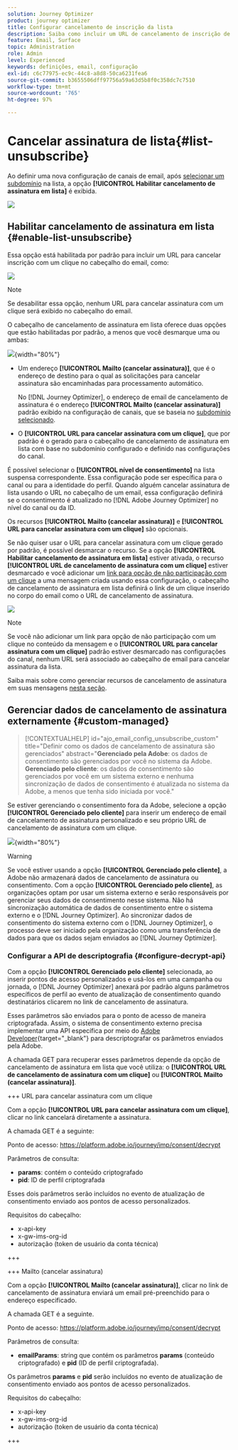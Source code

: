 ```yaml
---
solution: Journey Optimizer
product: journey optimizer
title: Configurar cancelamento de inscrição da lista
description: Saiba como incluir um URL de cancelamento de inscrição de um clique no cabeçalho de seus emails ao definir a configuração do canal
feature: Email, Surface
topic: Administration
role: Admin
level: Experienced
keywords: definições, email, configuração
exl-id: c6c77975-ec9c-44c8-a8d8-50ca6231fea6
source-git-commit: b3655506dff97756a59a63d5b8f0c358dc7c7510
workflow-type: tm+mt
source-wordcount: '765'
ht-degree: 97%

---
```


# Cancelar assinatura de lista{#list-unsubscribe}

<!--Do not modify - Legal Review Done -->

Ao definir uma nova configuração de canais de email, após [selecionar um subdomínio](email-settings.md#subdomains-and-ip-pools) na lista, a opção **[!UICONTROL Habilitar cancelamento de assinatura em lista]** é exibida.

![](assets/preset-list-unsubscribe.png)

## Habilitar cancelamento de assinatura em lista {#enable-list-unsubscribe}

Essa opção está habilitada por padrão para incluir um URL para cancelar inscrição com um clique no cabeçalho do email, como:

![](assets/preset-list-unsubscribe-header.png)

>[!NOTE]
>
>Se desabilitar essa opção, nenhum URL para cancelar assinatura com um clique será exibido no cabeçalho do email.

O cabeçalho de cancelamento de assinatura em lista oferece duas opções que estão habilitadas por padrão, a menos que você desmarque uma ou ambas:

![](assets/surface-list-unsubscribe.png){width="80%"}

* Um endereço **[!UICONTROL Mailto (cancelar assinatura)]**, que é o endereço de destino para o qual as solicitações para cancelar assinatura são encaminhadas para processamento automático.

  No [!DNL Journey Optimizer], o endereço de email de cancelamento de assinatura é o endereço **[!UICONTROL Mailto (cancelar assinatura)]** padrão exibido na configuração de canais, que se baseia no [subdomínio selecionado](#subdomains-and-ip-pools). <!--With this method, clicking the Unsubscribe link sends a pre-filled email to the unsubscribe address specified in the email header.-->

* O **[!UICONTROL URL para cancelar assinatura com um clique]**, que por padrão é o gerado para o cabeçalho de cancelamento de assinatura em lista com base no subdomínio configurado e definido nas configurações do canal. <!--With this method, clicking the Unsubscribe link directly unsubscribes the user, requiring only a single action to unsubscribe.-->

É possível selecionar o **[!UICONTROL nível de consentimento]** na lista suspensa correspondente. Essa configuração pode ser específica para o canal ou para a identidade do perfil. Quando alguém cancelar assinatura de lista usando o URL no cabeçalho de um email, essa configuração definirá se o consentimento é atualizado no [!DNL Adobe Journey Optimizer] no nível do canal ou da ID.

Os recursos **[!UICONTROL Mailto (cancelar assinatura)]** e **[!UICONTROL URL para cancelar assinatura com um clique]** são opcionais.

Se não quiser usar o URL para cancelar assinatura com um clique gerado por padrão, é possível desmarcar o recurso. Se a opção **[!UICONTROL Habilitar cancelamento de assinatura em lista]** estiver ativada, o recurso **[!UICONTROL URL de cancelamento de assinatura com um clique]** estiver desmarcado e você adicionar um [link para opção de não participação com um clique](../email/email-opt-out.md#one-click-opt-out) a uma mensagem criada usando essa configuração, o cabeçalho de cancelamento de assinatura em lista definirá o link de um clique inserido no corpo do email como o URL de cancelamento de assinatura.

![](assets/preset-list-unsubscribe-opt-out-url.png)

>[!NOTE]
>
>Se você não adicionar um link para opção de não participação com um clique no conteúdo da mensagem e o **[!UICONTROL URL para cancelar assinatura com um clique]** padrão estiver desmarcado nas configurações do canal, nenhum URL será associado ao cabeçalho de email para cancelar assinatura da lista.

Saiba mais sobre como gerenciar recursos de cancelamento de assinatura em suas mensagens [nesta seção](../email/email-opt-out.md#unsubscribe-header).

## Gerenciar dados de cancelamento de assinatura externamente {#custom-managed}

>[!CONTEXTUALHELP]
>id="ajo_email_config_unsubscribe_custom"
>title="Definir como os dados de cancelamento de assinatura são gerenciados"
>abstract="**Gerenciado pela Adobe**: os dados de consentimento são gerenciados por você no sistema da Adobe.<br>**Gerenciado pelo cliente**: os dados de consentimento são gerenciados por você em um sistema externo e nenhuma sincronização de dados de consentimento é atualizada no sistema da Adobe, a menos que tenha sido iniciada por você."

Se estiver gerenciando o consentimento fora da Adobe, selecione a opção **[!UICONTROL Gerenciado pelo cliente]** para inserir um endereço de email de cancelamento de assinatura personalizado e seu próprio URL de cancelamento de assinatura com um clique.

![](assets/surface-list-unsubscribe-custom.png){width="80%"}

>[!WARNING]
>
>Se você estiver usando a opção **[!UICONTROL Gerenciado pelo cliente]**, a Adobe não armazenará dados de cancelamento de assinatura ou consentimento. Com a opção **[!UICONTROL Gerenciado pelo cliente]**, as organizações optam por usar um sistema externo e serão responsáveis por gerenciar seus dados de consentimento nesse sistema. Não há sincronização automática de dados de consentimento entre o sistema externo e o [!DNL Journey Optimizer]. Ao sincronizar dados de consentimento do sistema externo com o [!DNL Journey Optimizer], o processo deve ser iniciado pela organização como uma transferência de dados para que os dados sejam enviados ao [!DNL Journey Optimizer].

### Configurar a API de descriptografia {#configure-decrypt-api}

Com a opção **[!UICONTROL Gerenciado pelo cliente]** selecionada, ao inserir pontos de acesso personalizados e usá-los em uma campanha ou jornada, o [!DNL Journey Optimizer] anexará por padrão alguns parâmetros específicos de perfil ao evento de atualização de consentimento <!--sent to the custom endpoint --> quando destinatários clicarem no link de cancelamento de assinatura.

Esses parâmetros são enviados para o ponto de acesso de maneira criptografada. Assim, o sistema de consentimento externo precisa implementar uma API específica por meio do [Adobe Developer](https://developer.adobe.com){target="_blank"} para descriptografar os parâmetros enviados pela Adobe.

A chamada GET para recuperar esses parâmetros depende da opção de cancelamento de assinatura em lista que você utiliza: o **[!UICONTROL URL de cancelamento de assinatura com um clique]** ou **[!UICONTROL Mailto (cancelar assinatura)]**.

<!--To configure the API to send back the information to [!DNL Adobe Journey Optimizer] when a recipient has unsubscribed using the List unsubscribe option with custom endpoints, follow the steps below.-->

+++ URL para cancelar assinatura com um clique

Com a opção **[!UICONTROL URL para cancelar assinatura com um clique]**, clicar no link cancelará diretamente a assinatura. 

A chamada GET é a seguinte:

Ponto de acesso: https://platform.adobe.io/journey/imp/consent/decrypt

Parâmetros de consulta:

* **params**: contém o conteúdo criptografado
* **pid**: ID de perfil criptografada

Esses dois parâmetros serão incluídos no evento de atualização de consentimento enviado aos pontos de acesso personalizados.

Requisitos do cabeçalho:

* x-api-key
* x-gw-ims-org-id
* autorização (token de usuário da conta técnica)

+++

+++ Mailto (cancelar assinatura)

Com a opção **[!UICONTROL Mailto (cancelar assinatura)]**, clicar no link de cancelamento de assinatura enviará um email pré-preenchido para o endereço especificado.

A chamada GET é a seguinte.

Ponto de acesso: https://platform.adobe.io/journey/imp/consent/decrypt

Parâmetros de consulta:

* **emailParams**: string que contém os parâmetros **params** (conteúdo criptografado) e **pid** (ID de perfil criptografada).

Os parâmetros **params** e **pid** serão incluídos no evento de atualização de consentimento enviado aos pontos de acesso personalizados.

Requisitos do cabeçalho:

* x-api-key
* x-gw-ims-org-id
* autorização (token de usuário da conta técnica)

+++
